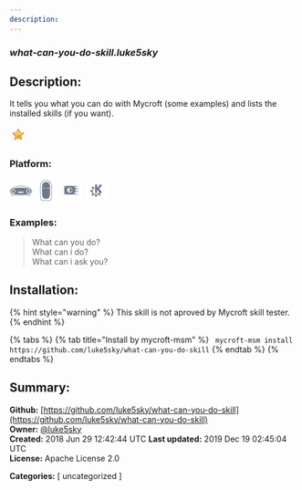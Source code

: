 ```yaml
---
description: 
---
```


### _what-can-you-do-skill.luke5sky_  
## Description:  
It tells you what you can do with Mycroft (some examples)
and lists the installed skills (if you want).  
  
![](../.gitbook/assets/star.png)  
  
### Platform:  
 ![Mark I](../.gitbook/assets/mark-1-icon.png)  ![Mark II](../.gitbook/assets/mark-2-icon.png)  ![Picroft](../.gitbook/assets/picroft-icon.png)  ![plasmoid](../.gitbook/assets/kde.png)   
### Examples:  
> What can you do?  
> What can i do?  
> What can i ask you?  
  
## Installation:  
{% hint style="warning" %}
This skill is not aproved by Mycroft skill tester.
{% endhint %}
    
{% tabs %}
{% tab title="Install by mycroft-msm" %}
``` mycroft-msm install https://github.com/luke5sky/what-can-you-do-skill```
{% endtab %}
  {% endtabs %}
    
## Summary:  
**Github:** [https://github.com/luke5sky/what-can-you-do-skill](https://github.com/luke5sky/what-can-you-do-skill)  
**Owner:** [@luke5sky](https://github.com/luke5sky)  
**Created:** 2018 Jun 29 12:42:44 UTC  **Last updated:** 2019 Dec 19 02:45:04 UTC  
**License:** Apache License 2.0  
  
**Categories:** [ uncategorized ]   
